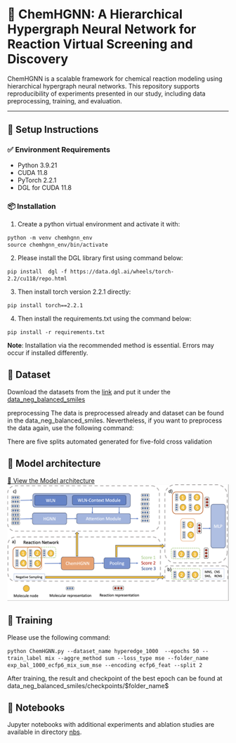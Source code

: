 # 📘 ChemHGNN: A Hierarchical Hypergraph Neural Network for Reaction Virtual Screening and Discovery

ChemHGNN is a scalable framework for chemical reaction modeling using hierarchical hypergraph neural networks. This repository supports reproducibility of experiments presented in our study, including data preprocessing, training, and evaluation.

---

## 🔧 Setup Instructions

### ✅ Environment Requirements

- Python 3.9.21  
- CUDA 11.8  
- PyTorch 2.2.1  
- DGL for CUDA 11.8  

### 📦 Installation

1. Create a python virtual environment and activate it with:
```
python -m venv chemhgnn_env
source chemhgnn_env/bin/activate
```
2. Please install the DGL library first using command below:
```
pip install  dgl -f https://data.dgl.ai/wheels/torch-2.2/cu118/repo.html
```

3. Then install torch version 2.2.1 directly:
```
pip install torch==2.2.1
```
4. Then install the requirements.txt using the command below:
```
pip install -r requirements.txt
```
**Note**: Installation via the recommended method is essential. Errors may occur if installed differently.

## 📁 Dataset
Download the datasets from the [link](https://drive.google.com/drive/folders/1MIXddERcv0scsVF5j6LFL8fooKtL6wdx?usp=drive_link) and put it under the [data_neg_balanced_smiles](\data_neg_balanced_smiles)

preprocessing
The data is preprocessed already and dataset can be found in the data\_neg\_balanced\_smiles. Nevertheless, if you want to preprocess the data again, use the following command:


There are five splits automated generated for five-fold cross validation

## 🧠 Model architecture
[📄 View the Model architecture](pictures/pipeline_overview.pdf)
![Page 1](pictures/pipeline_overview.png)

## 🚀 Training
Please use the following command:
```
python ChemHGNN.py --dataset_name hyperedge_1000  --epochs 50 --train_label mix --aggre_method sum --loss_type mse --folder_name exp_bal_1000_ecfp6_mix_sum_mse --encoding ecfp6_feat --split 2
```

After training, the result and checkpoint of the best epoch can be found at data\_neg\_balanced\_smiles/checkpoints/\$folder\_name\$

## 📓  Notebooks
Jupyter notebooks with additional experiments and ablation studies are available in directory [nbs](nbs/).

